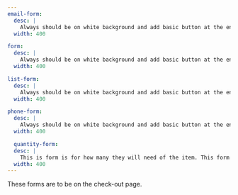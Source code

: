 ```yaml
---
email-form:
  desc: |
    Always should be on white background and add basic button at the end of form.
  width: 400

form:
  desc: |
    Always should be on white background and add basic button at the end of form. This form should be used at the beginning of the forms.
  width: 400

list-form:
  desc: |
    Always should be on white background and add basic button at the end of form.
  width: 400

phone-form:
  desc: |
    Always should be on white background and add basic button at the end of form.
  width: 400

  quantity-form:
  desc: |
    This is form is for how many they will need of the item. This form should be the break or on the other side.
  width: 400
---
```

These forms are to be on the check-out page.
